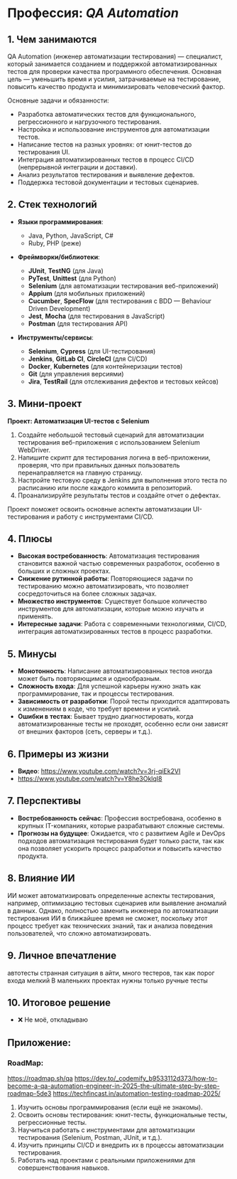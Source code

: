 # Профессия: *QA Automation*

## 1. Чем занимаются
QA Automation (инженер автоматизации тестирования) — специалист, который занимается созданием и поддержкой автоматизированных тестов для проверки качества программного обеспечения. Основная цель — уменьшить время и усилия, затрачиваемые на тестирование, повысить качество продукта и минимизировать человеческий фактор.

Основные задачи и обязанности:
- Разработка автоматических тестов для функционального, регрессионного и нагрузочного тестирования.
- Настройка и использование инструментов для автоматизации тестов.
- Написание тестов на разных уровнях: от юнит-тестов до тестирования UI.
- Интеграция автоматизированных тестов в процесс CI/CD (непрерывной интеграции и доставки).
- Анализ результатов тестирования и выявление дефектов.
- Поддержка тестовой документации и тестовых сценариев.

## 2. Стек технологий

* **Языки программирования**:
  - Java, Python, JavaScript, C#
  - Ruby, PHP (реже)

* **Фреймворки/библиотеки**:
  - **JUnit**, **TestNG** (для Java)
  - **PyTest**, **Unittest** (для Python)
  - **Selenium** (для автоматизации тестирования веб-приложений)
  - **Appium** (для мобильных приложений)
  - **Cucumber**, **SpecFlow** (для тестирования с BDD — Behaviour Driven Development)
  - **Jest**, **Mocha** (для тестирования в JavaScript)
  - **Postman** (для тестирования API)

* **Инструменты/сервисы**:
  - **Selenium**, **Cypress** (для UI-тестирования)
  - **Jenkins**, **GitLab CI**, **CircleCI** (для CI/CD)
  - **Docker**, **Kubernetes** (для контейнеризации тестов)
  - **Git** (для управления версиями)
  - **Jira**, **TestRail** (для отслеживания дефектов и тестовых кейсов)

## 3. Мини-проект
**Проект: Автоматизация UI-тестов с Selenium**
1. Создайте небольшой тестовый сценарий для автоматизации тестирования веб-приложения с использованием Selenium WebDriver.
2. Напишите скрипт для тестирования логина в веб-приложении, проверяя, что при правильных данных пользователь перенаправляется на главную страницу.
3. Настройте тестовую среду в Jenkins для выполнения этого теста по расписанию или после каждого коммита в репозиторий.
4. Проанализируйте результаты тестов и создайте отчет о дефектах.

Проект поможет освоить основные аспекты автоматизации UI-тестирования и работу с инструментами CI/CD.

## 4. Плюсы
- **Высокая востребованность**: Автоматизация тестирования становится важной частью современных разработок, особенно в больших и сложных проектах.
- **Снижение рутинной работы**: Повторяющиеся задачи по тестированию можно автоматизировать, что позволяет сосредоточиться на более сложных задачах.
- **Множество инструментов**: Существует большое количество инструментов для автоматизации, которые можно изучать и применять.
- **Интересные задачи**: Работа с современными технологиями, CI/CD, интеграция автоматизированных тестов в процесс разработки.

## 5. Минусы
- **Монотонность**: Написание автоматизированных тестов иногда может быть повторяющимся и однообразным.
- **Сложность входа**: Для успешной карьеры нужно знать как программирование, так и процессы тестирования.
- **Зависимость от разработки**: Порой тесты приходится адаптировать к изменениям в коде, что требует времени и усилий.
- **Ошибки в тестах**: Бывает трудно диагностировать, когда автоматизированные тесты не проходят, особенно если они зависят от внешних факторов (сеть, серверы и т.д.).

## 6. Примеры из жизни
* **Видео**: https://www.youtube.com/watch?v=3rj-qiEk2VI
* https://www.youtube.com/watch?v=Y8he3OklqI8

## 7. Перспективы
- **Востребованность сейчас**: Профессия востребована, особенно в крупных IT-компаниях, которые разрабатывают сложные системы.
- **Прогнозы на будущее**: Ожидается, что с развитием Agile и DevOps подходов автоматизация тестирования будет только расти, так как она позволяет ускорить процесс разработки и повысить качество продукта.

## 8. Влияние ИИ
ИИ может автоматизировать определенные аспекты тестирования, например, оптимизацию тестовых сценариев или выявление аномалий в данных. Однако, полностью заменить инженера по автоматизации тестирования ИИ в ближайшее время не сможет, поскольку этот процесс требует как технических знаний, так и анализа поведения пользователей, что сложно автоматизировать.

## 9. Личное впечатление
автотесты
странная ситуация в айти, много тестеров, так как порог входа мелкий
В маленьких проектах нужны только ручные тесты

## 10. Итоговое решение
* ❌ Не моё, откладываю

## Приложение:
### RoadMap:

https://roadmap.sh/qa
https://dev.to/_codemify_b9533112d373/how-to-become-a-qa-automation-engineer-in-2025-the-ultimate-step-by-step-roadmap-5de3
https://techfincast.in/automation-testing-roadmap-2025/

1. Изучить основы программирования (если ещё не знакомы).
2. Освоить основы тестирования: юнит-тесты, функциональные тесты, регрессионные тесты.
3. Научиться работать с инструментами для автоматизации тестирования (Selenium, Postman, JUnit, и т.д.).
4. Изучить принципы CI/CD и внедрить их в процессы автоматизации тестирования.
5. Работать над проектами с реальными приложениями для совершенствования навыков.
